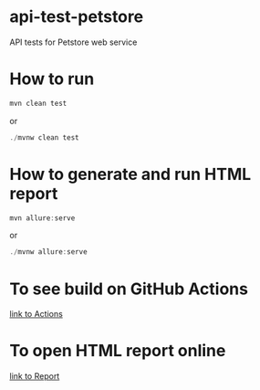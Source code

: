 # api-test-petstore
API tests for Petstore web service


# How to run
```java
mvn clean test
```

or 

```java
./mvnw clean test
```

# How to generate and run HTML report

```java
mvn allure:serve 
```
or 

```java
./mvnw allure:serve 
```

# To see build on GitHub Actions

[link to Actions](https://github.com/andrii-lemdianov/api-test-petstore/runs/750331296?check_suite_focus=true)

# To open HTML report online

[link to Report](https://andrii-lemdianov.github.io/api-test-petstore/)



 
